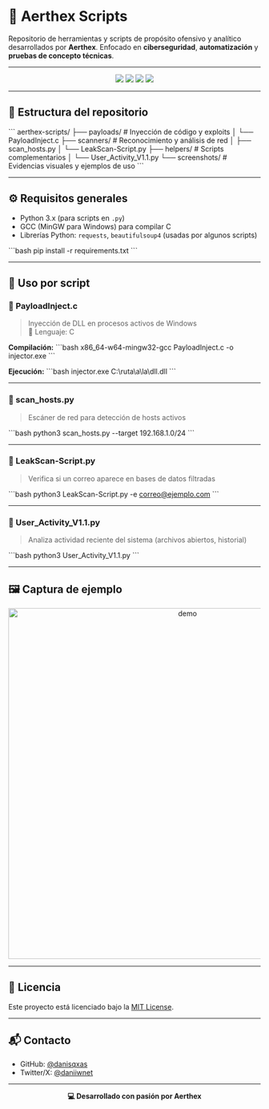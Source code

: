 # 🧠 Aerthex Scripts

Repositorio de herramientas y scripts de propósito ofensivo y analítico desarrollados por **Aerthex**. Enfocado en **ciberseguridad**, **automatización** y **pruebas de concepto técnicas**.

---

<div align="center">

<img src="https://img.shields.io/badge/status-active-brightgreen" />
<img src="https://img.shields.io/badge/license-MIT-blue" />
<img src="https://img.shields.io/badge/platform-multiplatform-purple" />
<img src="https://img.shields.io/badge/focus-cybersecurity-red" />

</div>

---

## 📁 Estructura del repositorio

\`\`\`
aerthex-scripts/
├── payloads/           # Inyección de código y exploits
│   └── PayloadInject.c
├── scanners/           # Reconocimiento y análisis de red
│   ├── scan_hosts.py
│   └── LeakScan-Script.py
├── helpers/            # Scripts complementarios
│   └── User_Activity_V1.1.py
└── screenshots/        # Evidencias visuales y ejemplos de uso
\`\`\`

---

## ⚙️ Requisitos generales

- Python 3.x (para scripts en `.py`)
- GCC (MinGW para Windows) para compilar C
- Librerías Python: `requests`, `beautifulsoup4` (usadas por algunos scripts)

\`\`\`bash
pip install -r requirements.txt
\`\`\`

---

## 🚀 Uso por script

### 🔹 PayloadInject.c  
> Inyección de DLL en procesos activos de Windows  
> 📌 Lenguaje: C

**Compilación:**
\`\`\`bash
x86_64-w64-mingw32-gcc PayloadInject.c -o injector.exe
\`\`\`

**Ejecución:**
\`\`\`bash
injector.exe <PID> C:\\ruta\\a\\la\\dll.dll
\`\`\`

---

### 🔹 scan_hosts.py  
> Escáner de red para detección de hosts activos

\`\`\`bash
python3 scan_hosts.py --target 192.168.1.0/24
\`\`\`

---

### 🔹 LeakScan-Script.py  
> Verifica si un correo aparece en bases de datos filtradas

\`\`\`bash
python3 LeakScan-Script.py -e correo@ejemplo.com
\`\`\`

---

### 🔹 User_Activity_V1.1.py  
> Analiza actividad reciente del sistema (archivos abiertos, historial)

\`\`\`bash
python3 User_Activity_V1.1.py
\`\`\`

---

## 🖼️ Captura de ejemplo

<p align="center">
  <img src="screenshots/demo.png" alt="demo" width="700"/>
</p>

---

## 📜 Licencia

Este proyecto está licenciado bajo la [MIT License](LICENSE).

---

## 📬 Contacto

- GitHub: [@danisqxas](https://github.com/danisqxas)
- Twitter/X: [@daniiwnet](https://x.com/daniiwnet?s=21)

---

<div align="center">
    <strong>💻 Desarrollado con pasión por Aerthex</strong>
</div>

